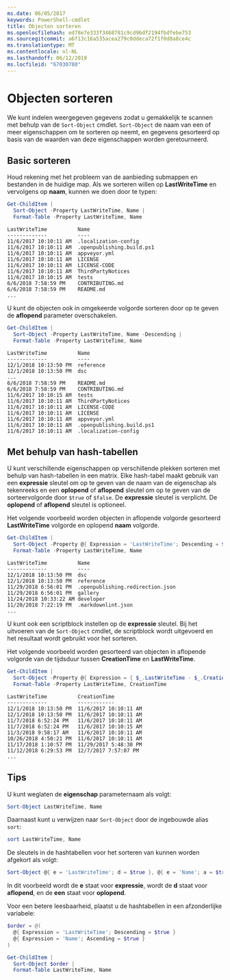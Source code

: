 ```yaml
---
ms.date: 06/05/2017
keywords: PowerShell-cmdlet
title: Objecten sorteren
ms.openlocfilehash: ed78e7e333f3468781c9cd96df2194fbdfebe753
ms.sourcegitcommit: a6f13c16a535acea279c0ddeca72f1f0d8a8ce4c
ms.translationtype: MT
ms.contentlocale: nl-NL
ms.lasthandoff: 06/12/2019
ms.locfileid: "67030780"
---
```

# <a name="sorting-objects"></a>Objecten sorteren

We kunt indelen weergegeven gegevens zodat u gemakkelijk te scannen met behulp van de `Sort-Object` cmdlet. `Sort-Object` de naam van een of meer eigenschappen om te sorteren op neemt, en gegevens gesorteerd op basis van de waarden van deze eigenschappen worden geretourneerd.

## <a name="basic-sorting"></a>Basic sorteren

Houd rekening met het probleem van de aanbieding submappen en bestanden in de huidige map.
Als we sorteren willen op **LastWriteTime** en vervolgens op **naam**, kunnen we doen door te typen:

```powershell
Get-ChildItem |
  Sort-Object -Property LastWriteTime, Name |
  Format-Table -Property LastWriteTime, Name
```

```output
LastWriteTime          Name
-------------          ----
11/6/2017 10:10:11 AM  .localization-config
11/6/2017 10:10:11 AM  .openpublishing.build.ps1
11/6/2017 10:10:11 AM  appveyor.yml
11/6/2017 10:10:11 AM  LICENSE
11/6/2017 10:10:11 AM  LICENSE-CODE
11/6/2017 10:10:11 AM  ThirdPartyNotices
11/6/2017 10:10:15 AM  tests
6/6/2018 7:58:59 PM    CONTRIBUTING.md
6/6/2018 7:58:59 PM    README.md
...
```

U kunt de objecten ook in omgekeerde volgorde sorteren door op te geven de **aflopend** parameter overschakelen.

```powershell
Get-ChildItem |
  Sort-Object -Property LastWriteTime, Name -Descending |
  Format-Table -Property LastWriteTime, Name
```

```output
LastWriteTime          Name
-------------          ----
12/1/2018 10:13:50 PM  reference
12/1/2018 10:13:50 PM  dsc
...
6/6/2018 7:58:59 PM    README.md
6/6/2018 7:58:59 PM    CONTRIBUTING.md
11/6/2017 10:10:15 AM  tests
11/6/2017 10:10:11 AM  ThirdPartyNotices
11/6/2017 10:10:11 AM  LICENSE-CODE
11/6/2017 10:10:11 AM  LICENSE
11/6/2017 10:10:11 AM  appveyor.yml
11/6/2017 10:10:11 AM  .openpublishing.build.ps1
11/6/2017 10:10:11 AM  .localization-config
```

## <a name="using-hash-tables"></a>Met behulp van hash-tabellen

U kunt verschillende eigenschappen op verschillende plekken sorteren met behulp van hash-tabellen in een matrix.
Elke hash-tabel maakt gebruik van een **expressie** sleutel om op te geven van de naam van de eigenschap als tekenreeks en een **oplopend** of **aflopend** sleutel om op te geven van de sorteervolgorde door `$true` of `$false`.
De **expressie** sleutel is verplicht.
De **oplopend** of **aflopend** sleutel is optioneel.

Het volgende voorbeeld worden objecten in aflopende volgorde gesorteerd **LastWriteTime** volgorde en oplopend **naam** volgorde.

```powershell
Get-ChildItem |
  Sort-Object -Property @{ Expression = 'LastWriteTime'; Descending = $true }, @{ Expression = 'Name'; Ascending = $true } |
  Format-Table -Property LastWriteTime, Name
```

```output
LastWriteTime          Name
-------------          ----
12/1/2018 10:13:50 PM  dsc
12/1/2018 10:13:50 PM  reference
11/29/2018 6:56:01 PM  .openpublishing.redirection.json
11/29/2018 6:56:01 PM  gallery
11/24/2018 10:33:22 AM developer
11/20/2018 7:22:19 PM  .markdownlint.json
...
```

U kunt ook een scriptblock instellen op de **expressie** sleutel.
Bij het uitvoeren van de `Sort-Object` cmdlet, de scriptblock wordt uitgevoerd en het resultaat wordt gebruikt voor het sorteren.

Het volgende voorbeeld worden gesorteerd van objecten in aflopende volgorde van de tijdsduur tussen **CreationTime** en **LastWriteTime**.

```powershell
Get-ChildItem |
  Sort-Object -Property @{ Expression = { $_.LastWriteTime - $_.CreationTime }; Descending = $true } |
  Format-Table -Property LastWriteTime, CreationTime
```

```output
LastWriteTime          CreationTime
-------------          ------------
12/1/2018 10:13:50 PM  11/6/2017 10:10:11 AM
12/1/2018 10:13:50 PM  11/6/2017 10:10:11 AM
11/7/2018 6:52:24 PM   11/6/2017 10:10:11 AM
11/7/2018 6:52:24 PM   11/6/2017 10:10:15 AM
11/3/2018 9:58:17 AM   11/6/2017 10:10:11 AM
10/26/2018 4:50:21 PM  11/6/2017 10:10:11 AM
11/17/2018 1:10:57 PM  11/29/2017 5:48:30 PM
11/12/2018 6:29:53 PM  12/7/2017 7:57:07 PM
...
```

## <a name="tips"></a>Tips

U kunt weglaten de **eigenschap** parameternaam als volgt:

```powershell
Sort-Object LastWriteTime, Name
```

Daarnaast kunt u verwijzen naar `Sort-Object` door de ingebouwde alias `sort`:

```powershell
sort LastWriteTime, Name
```

De sleutels in de hashtabellen voor het sorteren van kunnen worden afgekort als volgt:

```powershell
Sort-Object @{ e = 'LastWriteTime'; d = $true }, @{ e = 'Name'; a = $true }
```

In dit voorbeeld wordt de **e** staat voor **expressie**, wordt de **d** staat voor **aflopend**, en de **een** staat voor **oplopend**.

Voor een betere leesbaarheid, plaatst u de hashtabellen in een afzonderlijke variabele:

```powershell
$order = @(
  @{ Expression = 'LastWriteTime'; Descending = $true }
  @{ Expression = 'Name'; Ascending = $true }
)

Get-ChildItem |
  Sort-Object $order |
  Format-Table LastWriteTime, Name
```

